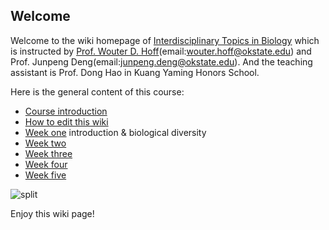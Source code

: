 ## Welcome 

Welcome to the wiki homepage of [Interdisciplinary Topics in Biology](http://taoleechem.github.io/biology/) which is instructed by [Prof. Wouter D. Hoff](http://www.researchgate.net/profile/Wouter_Hoff)(email:<wouter.hoff@okstate.edu>) and Prof. Junpeng Deng(email:<junpeng.deng@okstate.edu>). And the teaching assistant is Prof. Dong Hao in Kuang Yaming Honors School.

Here is the general content of this course:

- [Course introduction](https://github.com/taoleechem/biology/wiki/1.-Introduction)
- [How to edit this wiki](https://github.com/taoleechem/biology/wiki/2.-How-To-Edit)
- [Week one](https://github.com/taoleechem/biology/wiki/3.-Week-One) introduction & biological diversity
- [Week two](https://github.com/taoleechem/biology/wiki/4.-Week-Two)
- [Week three](https://github.com/taoleechem/biology/wiki/5.-Week-Three)
- [Week four](https://github.com/taoleechem/biology/wiki/6.-Week-Four)
- [Week five](https://github.com/taoleechem/biology/wiki/7.-Week-Five)

![split](https://raw.githubusercontent.com/taoleechem/biology/master/Figures-wiki/funny.gif)

Enjoy this wiki page!


